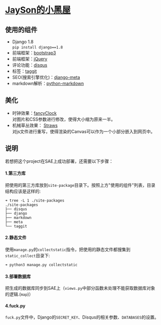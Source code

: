 # [JaySon的小黑屋](http://www.jaysonhwang.com/)

## 使用的组件
* Django 1.8  
`pip install django==1.8`
* 前端框架：[bootstrap3](http://v3.bootcss.com/)
* 前端框架：[jQuery](http://jquery.com/)
* 评论功能：[disqus](https://disqus.com/)
* 标签：[taggit](https://github.com/alex/django-taggit)
* SEO(搜索引擎优化)：[django-meta](https://github.com/nephila/django-meta/)
* markdown解析：[python-markdown](https://github.com/waylan/Python-Markdown)

## 美化
* 时钟效果：[fancyClock](http://tutorialzine.com/2009/12/colorful-clock-jquery-css/)  
对图片和CSS参数进行修改，使得大小缩为原来一半。
* 机械草丛效果： [Straws](http://codepen.io/tholman/pen/Apvxe)  
对js文件进行重写，使得渲染的Canvas可以作为一个小部分嵌入到网页中。

## 说明
若想把这个project在SAE上成功部署，还需要以下步骤：
#### 1.第三方库
把使用的第三方库放到`site-package`目录下。按照上方"使用的组件"列表，目录结构应该是这样的:

    ➜ tree -L 1 ./site-packages
    ./site-packages
    ├── disqus
    ├── django
    ├── markdown
    ├── meta
    └── taggit


#### 2.静态文件
使用`manage.py`的`collectstatic`指令，把使用的静态文件都搜集到`static_collect`目录下:

    ➜ python3 manage.py collectstatic

#### 3.部署数据库
把生成的数据库同步到SAE上（`views.py`中部分函数未处理不能获取数据库对象的逻辑.(`map`)）

#### 4.fuck.py
`fuck.py`文件中，Django的`SECRET_KEY`、Disqus的相关参数、`DATABASES`的设置。

